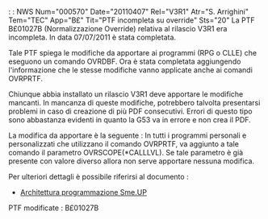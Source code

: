  :  : NWS Num="000570" Date="20110407" Rel="V3R1" Atr="S. Arrighini" Tem="TEC" App="B£" Tit="PTF incompleta su override" Sts="20"
La PTF B£01027B (Normalizzazione Override) relativa al rilascio V3R1 era incompleta.
In data 07/07/2011 è stata completata.

Tale PTF spiega le modifiche da apportare ai programmi (RPG o CLLE) che eseguono un comando OVRDBF.
Ora è stata completata aggiungendo l'informazione che le stesse modifiche vanno applicate anche ai comandi OVRPRTF.

Chiunque abbia installato un rilascio V3R1 deve apportare le modifiche mancanti.
In mancanza di queste modifiche, potrebbero talvolta presentarsi problemi in caso di creazione di più PDF consecutivi. Errori di questo tipo sono abbastanza evidenti in quanto la G53 va in errore e
non crea il PDF.

La modifica da apportare è la seguente : 
In tutti i programmi personali e personalizzati che utilizzano il comando OVRPRTF, va aggiunto a tale comando il parametro OVRSCOPE(*CALLLVL).
Se tale parametro è già presente con valore diverso allora non serve apportare nessuna modifica.

Per ulteriori dettagli è possibile riferirsi al documento : 
- [Architettura programmazione Sme.UP](Sorgenti/DOC/TA/B£AMO/A£BASE_S0)

PTF modificate : 
B£01027B
